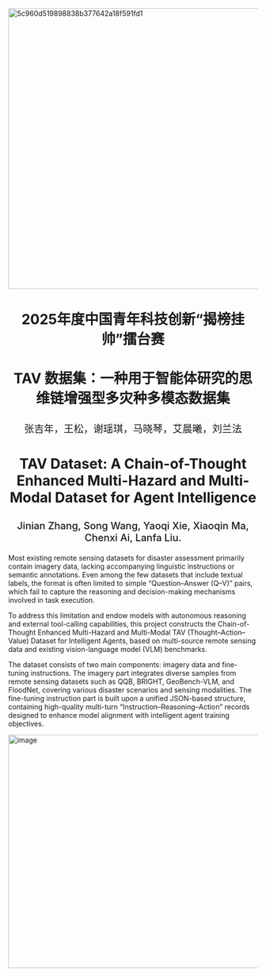 
<img width="2565" height="566" alt="5c960d519898838b377642a18f591fd1" src="https://github.com/user-attachments/assets/a7235469-7759-42d4-8b6e-83b8ba5afa99" />
<br>

<h1 align="center">2025年度中国青年科技创新“揭榜挂帅”擂台赛</h1>

<h1 align="center">TAV 数据集：一种用于智能体研究的思维链增强型多灾种多模态数据集</h1>

<h3 align="center" style="font-size:20px; font-weight:500;">
张吉年，王松，谢瑶琪，马晓琴，艾晨曦，刘兰法
</h3>


<h1 align="center">TAV Dataset: A Chain-of-Thought Enhanced Multi-Hazard and Multi-Modal Dataset for Agent Intelligence</h1>


<h3 align="center" style="font-size:20px; font-weight:500;">
Jinian Zhang, Song Wang, Yaoqi Xie, Xiaoqin Ma, Chenxi Ai, Lanfa Liu.
</h3>




Most existing remote sensing datasets for disaster assessment primarily contain imagery data, lacking accompanying linguistic instructions or semantic annotations. Even among the few datasets that include textual labels, the format is often limited to simple “Question–Answer (Q–V)” pairs, which fail to capture the reasoning and decision-making mechanisms involved in task execution.

To address this limitation and endow models with autonomous reasoning and external tool-calling capabilities, this project constructs the Chain-of-Thought Enhanced Multi-Hazard and Multi-Modal TAV (Thought–Action–Value) Dataset for Intelligent Agents, based on multi-source remote sensing data and existing vision-language model (VLM) benchmarks.

The dataset consists of two main components: imagery data and fine-tuning instructions. The imagery part integrates diverse samples from remote sensing datasets such as QQB, BRIGHT, GeoBench-VLM, and FloodNet, covering various disaster scenarios and sensing modalities. The fine-tuning instruction part is built upon a unified JSON-based structure, containing high-quality multi-turn “Instruction–Reasoning–Action” records designed to enhance model alignment with intelligent agent training objectives.


<img width="1280" height="470" alt="image" src="https://github.com/user-attachments/assets/e7036b77-32b5-42ba-b0d8-755045e5c16d" />
